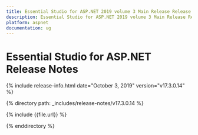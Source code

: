 ```yaml
---
title: Essential Studio for ASP.NET 2019 volume 3 Main Release Release Notes  
description: Essential Studio for ASP.NET 2019 volume 3 Main Release Release Notes  
platform: aspnet
documentation: ug
---
```


# Essential Studio for ASP.NET  Release Notes  

{% include release-info.html date="October 3, 2019"  version="v17.3.0.14" %} 


{% directory path: _includes/release-notes/v17.3.0.14 %}

{% include {{file.url}} %}

{% enddirectory %}